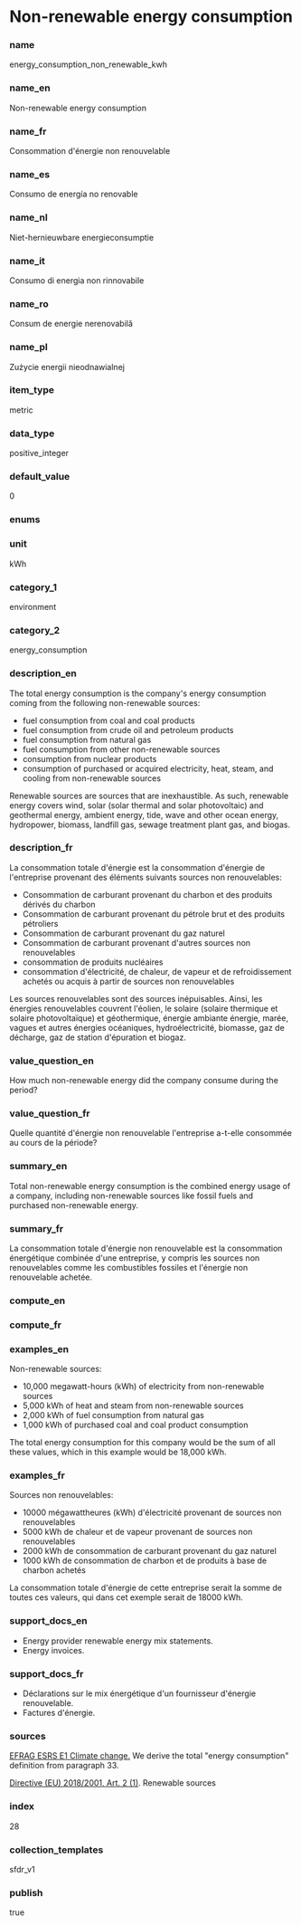 # Non-renewable energy consumption

### name

energy_consumption_non_renewable_kwh

### name_en

Non-renewable energy consumption

### name_fr

Consommation d'énergie non renouvelable

### name_es

Consumo de energía no renovable

### name_nl

Niet-hernieuwbare energieconsumptie

### name_it

Consumo di energia non rinnovabile

### name_ro

Consum de energie nerenovabilă

### name_pl

Zużycie energii nieodnawialnej

### item_type

metric

### data_type

positive_integer

### default_value

0

### enums



### unit

kWh

### category_1

environment

### category_2

energy_consumption

### description_en


The total energy consumption is the company's energy consumption coming from the following
non-renewable sources:  

* fuel consumption from coal and coal products
* fuel consumption from crude oil and petroleum products
* fuel consumption from natural gas
* fuel consumption from other non-renewable sources
* consumption from nuclear products
* consumption of purchased or acquired electricity, heat, steam, and cooling from non-renewable sources






Renewable sources are sources that are inexhaustible. As such, renewable energy covers wind, solar
(solar thermal and solar photovoltaic) and geothermal energy, ambient
energy, tide, wave and other ocean energy, hydropower, biomass,
landfill gas, sewage treatment plant gas, and biogas.





### description_fr


La consommation totale d'énergie est la consommation d'énergie de l'entreprise provenant des éléments suivants
sources non renouvelables:  

* Consommation de carburant provenant du charbon et des produits dérivés du charbon
* Consommation de carburant provenant du pétrole brut et des produits pétroliers
* Consommation de carburant provenant du gaz naturel
* Consommation de carburant provenant d'autres sources non renouvelables
* consommation de produits nucléaires
* consommation d'électricité, de chaleur, de vapeur et de refroidissement achetés ou acquis à partir de sources non renouvelables






Les sources renouvelables sont des sources inépuisables. Ainsi, les énergies renouvelables couvrent l'éolien, le solaire
(solaire thermique et solaire photovoltaïque) et géothermique, énergie ambiante
énergie, marée, vagues et autres énergies océaniques, hydroélectricité, biomasse,
gaz de décharge, gaz de station d'épuration et biogaz.





### value_question_en

How much non-renewable energy did the company consume during the
period?

### value_question_fr

Quelle quantité d'énergie non renouvelable l'entreprise a-t-elle
consommée au cours de la période?

### summary_en


Total non-renewable energy consumption is the combined energy usage of a company, including
non-renewable sources like fossil fuels and purchased non-renewable energy.


### summary_fr


La consommation totale d'énergie non renouvelable est la consommation énergétique combinée d'une
entreprise, y compris les sources non renouvelables comme les combustibles fossiles et l'énergie
non renouvelable achetée.


### compute_en



### compute_fr



### examples_en


Non-renewable sources:
* 10,000 megawatt-hours (kWh) of electricity from non-renewable sources
* 5,000 kWh of heat and steam from non-renewable sources
* 2,000 kWh of fuel consumption from natural gas
* 1,000 kWh of purchased coal and coal product consumption


The total energy consumption for this company would be the sum of all these values, which in
this example would be 18,000 kWh.




### examples_fr


Sources non renouvelables:
 * 10000 mégawattheures (kWh) d'électricité provenant de sources non renouvelables
* 5000 kWh de chaleur et de vapeur provenant de sources non renouvelables
* 2000 kWh de consommation de carburant provenant du gaz naturel
* 1000 kWh de consommation de charbon et de produits à base de charbon achetés


La consommation totale d'énergie de cette entreprise serait la somme de toutes ces valeurs, qui
dans cet exemple serait de 18000 kWh.




### support_docs_en


* Energy provider renewable energy mix statements.
* Energy invoices.




### support_docs_fr


* Déclarations sur le mix énergétique d'un fournisseur d'énergie renouvelable.
* Factures d'énergie.




### sources


[EFRAG ESRS E1 Climate change.](https://www.efrag.org/Assets/Download?assetUrl=%2Fsites%2Fwebpublishing%2FSiteAssets%2FED_ESRS_E1.pdf) We derive the total "energy consumption" definition from paragraph 33.  

[Directive (EU) 2018/2001, Art. 2 (1)](https://eur-lex.europa.eu/legal-content/EN/TXT/?uri=celex%3A32018L2001). Renewable sources

            
### index

28

### collection_templates

sfdr_v1

### publish

true
